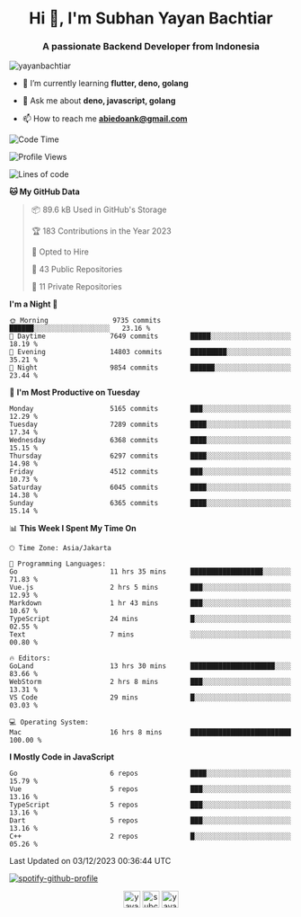 <h1 align="center">Hi 👋, I'm Subhan Yayan Bachtiar</h1>
<h3 align="center">A passionate Backend Developer from Indonesia</h3>

<p align="left"> <img src="https://komarev.com/ghpvc/?username=yayanbachtiar" alt="yayanbachtiar" /> </p>

- 🌱 I’m currently learning **flutter, deno, golang**

- 💬 Ask me about **deno, javascript, golang**

- 📫 How to reach me **abiedoank@gmail.com**

<!--START_SECTION:waka-->
![Code Time](http://img.shields.io/badge/Code%20Time-6%2C187%20hrs%2055%20mins-blue)

![Profile Views](http://img.shields.io/badge/Profile%20Views-0-blue)

![Lines of code](https://img.shields.io/badge/From%20Hello%20World%20I%27ve%20Written-45.9%20million%20lines%20of%20code-blue)

**🐱 My GitHub Data** 

> 📦 89.6 kB Used in GitHub's Storage 
 > 
> 🏆 183 Contributions in the Year 2023
 > 
> 💼 Opted to Hire
 > 
> 📜 43 Public Repositories 
 > 
> 🔑 11 Private Repositories 
 > 
**I'm a Night 🦉** 

```text
🌞 Morning                9735 commits        ██████░░░░░░░░░░░░░░░░░░░   23.16 % 
🌆 Daytime                7649 commits        █████░░░░░░░░░░░░░░░░░░░░   18.19 % 
🌃 Evening                14803 commits       █████████░░░░░░░░░░░░░░░░   35.21 % 
🌙 Night                  9854 commits        ██████░░░░░░░░░░░░░░░░░░░   23.44 % 
```
📅 **I'm Most Productive on Tuesday** 

```text
Monday                   5165 commits        ███░░░░░░░░░░░░░░░░░░░░░░   12.29 % 
Tuesday                  7289 commits        ████░░░░░░░░░░░░░░░░░░░░░   17.34 % 
Wednesday                6368 commits        ████░░░░░░░░░░░░░░░░░░░░░   15.15 % 
Thursday                 6297 commits        ████░░░░░░░░░░░░░░░░░░░░░   14.98 % 
Friday                   4512 commits        ███░░░░░░░░░░░░░░░░░░░░░░   10.73 % 
Saturday                 6045 commits        ████░░░░░░░░░░░░░░░░░░░░░   14.38 % 
Sunday                   6365 commits        ████░░░░░░░░░░░░░░░░░░░░░   15.14 % 
```


📊 **This Week I Spent My Time On** 

```text
🕑︎ Time Zone: Asia/Jakarta

💬 Programming Languages: 
Go                       11 hrs 35 mins      ██████████████████░░░░░░░   71.83 % 
Vue.js                   2 hrs 5 mins        ███░░░░░░░░░░░░░░░░░░░░░░   12.93 % 
Markdown                 1 hr 43 mins        ███░░░░░░░░░░░░░░░░░░░░░░   10.67 % 
TypeScript               24 mins             █░░░░░░░░░░░░░░░░░░░░░░░░   02.55 % 
Text                     7 mins              ░░░░░░░░░░░░░░░░░░░░░░░░░   00.80 % 

🔥 Editors: 
GoLand                   13 hrs 30 mins      █████████████████████░░░░   83.66 % 
WebStorm                 2 hrs 8 mins        ███░░░░░░░░░░░░░░░░░░░░░░   13.31 % 
VS Code                  29 mins             █░░░░░░░░░░░░░░░░░░░░░░░░   03.03 % 

💻 Operating System: 
Mac                      16 hrs 8 mins       █████████████████████████   100.00 % 
```

**I Mostly Code in JavaScript** 

```text
Go                       6 repos             ████░░░░░░░░░░░░░░░░░░░░░   15.79 % 
Vue                      5 repos             ███░░░░░░░░░░░░░░░░░░░░░░   13.16 % 
TypeScript               5 repos             ███░░░░░░░░░░░░░░░░░░░░░░   13.16 % 
Dart                     5 repos             ███░░░░░░░░░░░░░░░░░░░░░░   13.16 % 
C++                      2 repos             █░░░░░░░░░░░░░░░░░░░░░░░░   05.26 % 
```




 Last Updated on 03/12/2023 00:36:44 UTC
<!--END_SECTION:waka-->

[![spotify-github-profile](https://spotify-github-profile.vercel.app/api/view?uid=31qtu2k4v3mbxp7clcmm6imuqq6e&cover_image=true&theme=default&show_offline=false&bar_color=53b14f&bar_color_cover=true)](https://github.com/kittinan/spotify-github-profile)


<p align="center">
<a href="https://dev.to/yayanbachtiar" target="blank"><img align="center" src="https://cdn.jsdelivr.net/npm/simple-icons@3.0.1/icons/dev-dot-to.svg" alt="yayanbachtiar" height="30" width="30" /></a>
<a href="https://linkedin.com/in/subchanyayanbachtiar" target="blank"><img align="center" src="https://cdn.jsdelivr.net/npm/simple-icons@3.0.1/icons/linkedin.svg" alt="subchanyayanbachtiar" height="30" width="30" /></a>
<a href="https://codesandbox.com/yayanbachtiar" target="blank"><img align="center" src="https://cdn.jsdelivr.net/npm/simple-icons@3.0.1/icons/codesandbox.svg" alt="yayanbachtiar" height="30" width="30" /></a>
</p>
